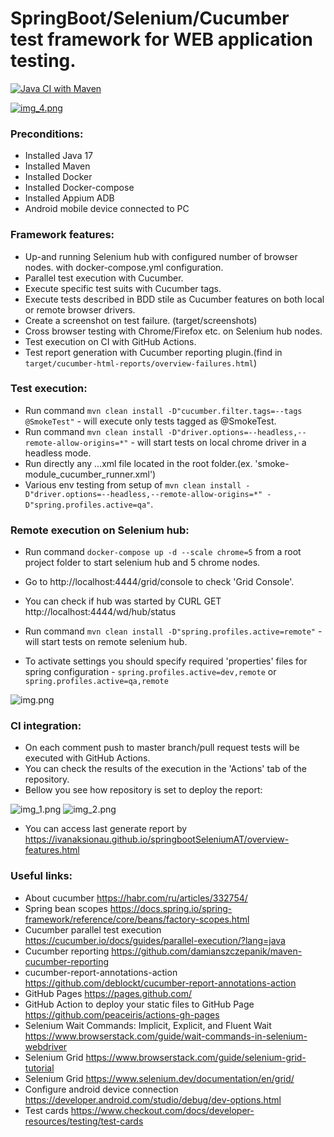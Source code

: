 # SpringBoot/Selenium/Cucumber test framework for WEB application testing.

[![Java CI with Maven](https://github.com/IvanAksionau/springbootSeleniumAT/actions/workflows/ci_settings.yml/badge.svg)](https://github.com/IvanAksionau/springbootSeleniumAT/actions/workflows/ci_settings.yml)

[![img_4.png](img_4.png)](https://ivanaksionau.github.io/springbootSeleniumAT/overview-features.html)

### Preconditions:

* Installed Java 17
* Installed Maven
* Installed Docker
* Installed Docker-compose
* Installed Appium ADB
* Android mobile device connected to PC

### Framework features:

* Up-and running Selenium hub with configured number of browser nodes. with docker-compose.yml configuration.
* Parallel test execution with Cucumber.
* Execute specific test suits with Cucumber tags.
* Execute tests described in BDD stile as Cucumber features on both local or remote browser drivers.
* Create a screenshot on test failure. (target/screenshots)
* Cross browser testing with Chrome/Firefox etc. on Selenium hub nodes.
* Test execution on CI with GitHub Actions.
* Test report generation with Cucumber reporting plugin.(find in ```target/cucumber-html-reports/overview-failures.html```)

### Test execution:

- Run command ```mvn clean install -D"cucumber.filter.tags=--tags @SmokeTest"``` - will execute only tests tagged as @SmokeTest.
- Run command ```mvn clean install -D"driver.options=--headless,--remote-allow-origins=*"``` - will start tests on local chrome driver in a headless mode.
- Run directly any ...xml file located in the root folder.(ex. 'smoke-module_cucumber_runner.xml')
- Various env testing from setup of ```mvn clean install -D"driver.options=--headless,--remote-allow-origins=*" -D"spring.profiles.active=qa"```.

### Remote execution on Selenium hub:

- Run command ```docker-compose up -d --scale chrome=5``` from a root project folder to start selenium hub and 5 chrome nodes.
- Go to http://localhost:4444/grid/console to check 'Grid Console'.
- You can check if hub was started by CURL GET http://localhost:4444/wd/hub/status

- Run command ```mvn clean install -D"spring.profiles.active=remote"``` - will start tests on remote selenium hub.
- To activate settings you should specify required 'properties' files for spring configuration - ```spring.profiles.active=dev,remote``` or ```spring.profiles.active=qa,remote```

![img.png](img.png)

### CI integration:

- On each comment push to master branch/pull request tests will be executed with GitHub Actions.
- You can check the results of the execution in the 'Actions' tab of the repository.
- Bellow you see how repository is set to deploy the report:

![img_1.png](img_1.png)
![img_2.png](img_2.png)

- You can access last generate report by https://ivanaksionau.github.io/springbootSeleniumAT/overview-features.html

### Useful links:

- About cucumber https://habr.com/ru/articles/332754/
- Spring bean scopes https://docs.spring.io/spring-framework/reference/core/beans/factory-scopes.html
- Cucumber parallel test execution https://cucumber.io/docs/guides/parallel-execution/?lang=java
- Cucumber reporting https://github.com/damianszczepanik/maven-cucumber-reporting
- cucumber-report-annotations-action https://github.com/deblockt/cucumber-report-annotations-action
- GitHub Pages https://pages.github.com/
- GitHub Action to deploy your static files to GitHub Page https://github.com/peaceiris/actions-gh-pages
- Selenium Wait Commands: Implicit, Explicit, and Fluent Wait https://www.browserstack.com/guide/wait-commands-in-selenium-webdriver
- Selenium Grid https://www.browserstack.com/guide/selenium-grid-tutorial
- Selenium Grid https://www.selenium.dev/documentation/en/grid/
- Configure android device connection https://developer.android.com/studio/debug/dev-options.html
- Test cards https://www.checkout.com/docs/developer-resources/testing/test-cards